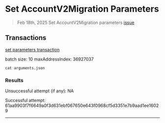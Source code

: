 # Set AccountV2Migration Parameters

> Feb 18th, 2025
Set AccountV2Migration parameters [issue](https://github.com/onflow/service-account/issues/359)

## Transactions

[set parameters transaction](../../../../templates/set_migration_v2_params.cdc)

batch size: 10
maxAddressIndex: 36927037

`cat arguments.json`

### Results

Unsuccessful attempt (if any): NA

Successful attempt: 61aa9903f7f6649a0f3d631ebf067650e643f0968cf5d3351e7b9aad1ee16029


___
